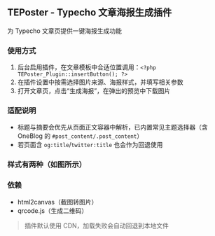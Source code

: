 ## TEPoster - Typecho 文章海报生成插件
为 Typecho 文章页提供一键海报生成功能

### 使用方式
1. 后台启用插件，在文章模板中合适位置调用：`<?php TEPoster_Plugin::insertButton(); ?>`
2. 在插件设置中按需选择图片来源、海报样式，并填写相关参数
3. 打开文章页，点击“生成海报”，在弹出的预览中下载图片

### 适配说明
- 标题与摘要会优先从页面正文容器中解析，已内置常见主题选择器（含 OneBlog 的 `#post_content/.post_content`）
- 若页面含 `og:title`/`twitter:title` 也会作为回退使用

### 样式有两种（如图所示）


### 依赖
- html2canvas（截图转图片）
- qrcode.js（生成二维码）
> 插件默认使用 CDN，加载失败会自动回退到本地文件
